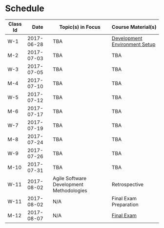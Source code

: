 # Schedule

Class Id | Date | Topic(s) in Focus | Course Material(s)
--- | --- | --- | ---
W-1 | 2017-06-28 | TBA | [Development Environment Setup](/exercises/development-environment-setup/exercise.md)
M-2 | 2017-07-03 | TBA | TBA
W-3 | 2017-07-05 | TBA | TBA
M-4 | 2017-07-10 | TBA | TBA
W-5 | 2017-07-12 | TBA | TBA
M-6 | 2017-07-17 | TBA | TBA
W-7 | 2017-07-19 | TBA | TBA
M-8 | 2017-07-24 | TBA | TBA
W-9 | 2017-07-26 | TBA | TBA
M-10 | 2017-07-31 | TBA | TBA
W-11 | 2017-08-02 | Agile Software Development Methodologies | Retrospective
W-11 | 2017-08-02 | N/A | Final Exam Preparation
M-12 | 2017-08-07 | N/A | [Final Exam](/exams/final/exam.md)
